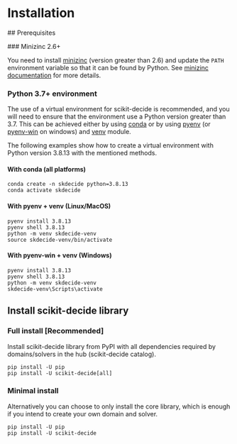 # Installation

## Prerequisites

### Minizinc 2.6+

You need to install [minizinc](https://www.minizinc.org/) (version greater than 2.6) and update the `PATH` environment variable
so that it can be found by Python. See [minizinc documentation](https://www.minizinc.org/doc-latest/en/installation.html) for more details.

### Python 3.7+ environment

The use of a virtual environment for scikit-decide is recommended, and you will need to ensure that the environment use a Python version greater than 3.7.
This can be achieved either by using [conda](https://docs.conda.io/en/latest/) or by using [pyenv](https://github.com/pyenv/pyenv) (or [pyenv-win](https://github.com/pyenv-win/pyenv-win) on windows)
and [venv](https://docs.python.org/fr/3/library/venv.html) module.

The following examples show how to create a virtual environment with Python version 3.8.13 with the mentioned methods.

#### With conda (all platforms)

```shell
conda create -n skdecide python=3.8.13
conda activate skdecide
```

#### With pyenv + venv (Linux/MacOS)

```shell
pyenv install 3.8.13
pyenv shell 3.8.13
python -m venv skdecide-venv
source skdecide-venv/bin/activate
```

#### With pyenv-win + venv (Windows)

```shell
pyenv install 3.8.13
pyenv shell 3.8.13
python -m venv skdecide-venv
skdecide-venv\Scripts\activate
```

## Install scikit-decide library

### Full install [Recommended]

Install scikit-decide library from PyPI with all dependencies required by domains/solvers in the hub (scikit-decide catalog).
```shell
pip install -U pip
pip install -U scikit-decide[all]
```

### Minimal install
Alternatively you can choose to only install the core library, which is enough if you intend to create your own domain and solver.
```shell
pip install -U pip
pip install -U scikit-decide
```
